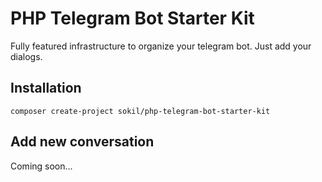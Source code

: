 # PHP Telegram Bot Starter Kit

Fully featured infrastructure to organize your telegram bot. Just add your dialogs.

## Installation

```
composer create-project sokil/php-telegram-bot-starter-kit
```

## Add new conversation

Coming soon...
